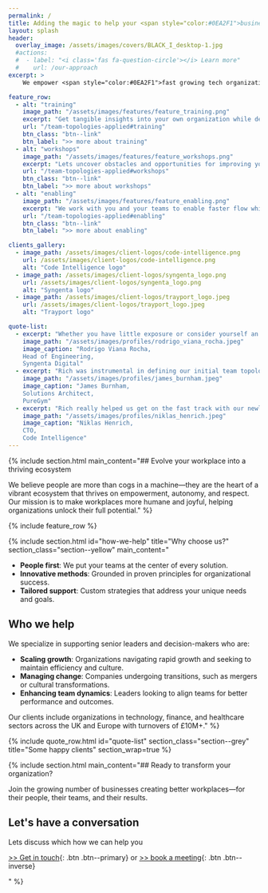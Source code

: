 ```yaml
---
permalink: /
title: Adding the magic to help your <span style="color:#0EA2F1">business flow</span>
layout: splash
header: 
  overlay_image: /assets/images/covers/BLACK_I_desktop-1.jpg
  #actions: 
  #  - label: "<i class='fas fa-question-circle'></i> Learn more"
  #    url: /our-approach
excerpt: >   
    We empower <span style="color:#0EA2F1">fast growing tech organizations</span> to cultivate <span style="color:#0EA2F1"><strong>happier</strong></span>, <span style="color:#0EA2F1"><strong>more effective</strong></span> teams.

feature_row:
  - alt: "training"
    image_path: "/assets/images/features/feature_training.png"
    excerpt: "Get tangible insights into your own organization while deepening your understanding of Team Topologies principles and practices."
    url: "/team-topologies-applied#training"
    btn_class: "btn--link"
    btn_label: ">> more about training"
  - alt: "workshops"
    image_path: "/assets/images/features/feature_workshops.png"
    excerpt: "Lets uncover obstacles and opportunities for improving your flow during eye-opening workshops and co-create solutions together."
    url: "/team-topologies-applied#workshops"
    btn_class: "btn--link"
    btn_label: ">> more about workshops"
  - alt: "enabling"
    image_path: "/assets/images/features/feature_enabling.png"
    excerpt: "We work with you and your teams to enable faster flow while transferring knowledge, insights and practices to ensure sustainable outcomes."
    url: "/team-topologies-applied#enabling"
    btn_class: "btn--link"
    btn_label: ">> more about enabling" 

clients_gallery:
  - image_path: /assets/images/client-logos/code-intelligence.png
    url: /assets/images/client-logos/code-intelligence.png
    alt: "Code Intelligence logo"
  - image_path: /assets/images/client-logos/syngenta_logo.png
    url: /assets/images/client-logos/syngenta_logo.png
    alt: "Syngenta logo"
  - image_path: /assets/images/client-logos/trayport_logo.jpeg
    url: /assets/images/client-logos/trayport_logo.jpeg
    alt: "Trayport logo"

quote-list:
  - excerpt: "Whether you have little exposure or consider yourself an advanced expert in Team Topologies, I highly recommend Rich’s work. It’s an investment with immediate   returns."
    image_path: "/assets/images/profiles/rodrigo_viana_rocha.jpeg"
    image_caption: "Rodrigo Viana Rocha,  
    Head of Engineering,  
    Syngenta Digital"
  - excerpt: "Rich was instrumental in defining our initial team topologies, creating a structure that improved cross-team collaboration and workflow efficiency."
    image_path: "/assets/images/profiles/james_burnham.jpeg"
    image_caption: "James Burnham,  
    Solutions Architect,  
    PureGym"
  - excerpt: "Rich really helped us get on the fast track with our newly found engineering teams. Having a structured approach with valuable insights allowed us to shape stream-aligned team structures"  
    image_path: "/assets/images/profiles/niklas_henrich.jpeg"
    image_caption: "Niklas Henrich,  
    CTO,  
    Code Intelligence"
---
```


{% include section.html
    main_content="## Evolve your workplace into a thriving ecosystem

We believe people are more than cogs in a machine—they are the heart of a vibrant ecosystem that thrives on empowerment, autonomy, and respect. Our mission is to make workplaces more humane and joyful, helping organizations unlock their full potential."
%}

{% include feature_row %}

{% include section.html id="how-we-help" title="Why choose us?"
  section_class="section--yellow"
  main_content="

- **People first**: We put your teams at the center of every solution.
- **Innovative methods**: Grounded in proven principles for organizational success.
- **Tailored support**: Custom strategies that address your unique needs and goals.

## Who we help

We specialize in supporting senior leaders and decision-makers who are:

- **Scaling growth**: Organizations navigating rapid growth and seeking to maintain efficiency and culture.
- **Managing change**: Companies undergoing transitions, such as mergers or cultural transformations.
- **Enhancing team dynamics**: Leaders looking to align teams for better performance and outcomes.

Our clients include organizations in technology, finance, and healthcare sectors across the UK and Europe with turnovers of £10M+."
%}

{% include quote_row.html id="quote-list" section_class="section--grey" title="Some happy clients" section_wrap=true %}

{% include section.html
  main_content="## Ready to transform your organization?

Join the growing number of businesses creating better workplaces—for their people, their teams, and their results.  

## Let's have a conversation

Lets discuss which how we can help you

[>> Get in touch](/contact){: .btn .btn--primary} or [>> book a meeting](https://app.reclaim.ai/m/rich-allen-team-topologies/ttvp-discovery-call){: .btn .btn--inverse}

"
%}
